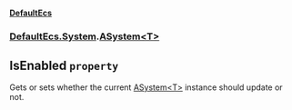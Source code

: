 #### [DefaultEcs](./DefaultEcs.md 'DefaultEcs')
### [DefaultEcs.System](./DefaultEcs.md#DefaultEcs-System 'DefaultEcs.System').[ASystem&lt;T&gt;](./DefaultEcs-System-ASystem-T-.md 'DefaultEcs.System.ASystem&lt;T&gt;')
## IsEnabled `property`
Gets or sets whether the current [ASystem&lt;T&gt;](./DefaultEcs-System-ASystem-T-.md 'DefaultEcs.System.ASystem&lt;T&gt;') instance should update or not.
